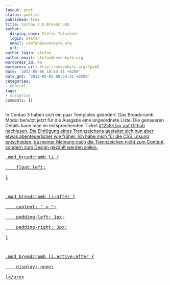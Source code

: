 ```yaml
---
layout: post
status: publish
published: true
title: Contao 3.0 Breadcrumb
author:
  display_name: Stefan Tatschner
  login: stefan
  email: stefan@sevenbyte.org
  url: ''
author_login: stefan
author_email: stefan@sevenbyte.org
wordpress_id: 48
wordpress_url: http://sevenbyte.org/?p=48
date: '2012-05-05 10:54:31 +0200'
date_gmt: '2012-05-05 08:54:31 +0200'
categories:
- General
tags:
- scripting
comments: []
---
```

<p>In Contao 3 haben sich ein paar Templates ge&auml;ndert. Das Breadcrumb Modul benutzt jetzt f&uuml;r die Ausgabe eine ungeordnete Liste. Die genaueren Details kann man im entsprechenden Ticket <a href="https:&#47;&#47;github.com&#47;contao&#47;core&#47;issues&#47;1258" target="_blank">#1258<&#47;a> auf Github nachlesen. Die Einf&uuml;gung eines Trennzeichens gestaltet sich nun aber etwas abenteuerlicher wie fr&uuml;her. Ich habe mich f&uuml;r die CSS L&ouml;sung entschieden, da meiner Meinung nach die Trennzeichen nicht zum Content, sondern zum Design gez&auml;hlt werden sollen.</p>
<pre>.mod_breadcrumb li {<br />
    float:left;<br />
}</p>
<p>.mod_breadcrumb li:after {<br />
    content: " > ";<br />
    padding-left: 1px;<br />
    padding-right: 3px;<br />
}</p>
<p>.mod_breadcrumb li.active:after {<br />
    display: none;<br />
}<&#47;pre></p>

